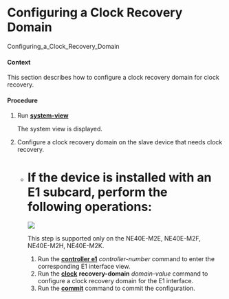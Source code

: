 Configuring a Clock Recovery Domain
===================================

Configuring_a_Clock_Recovery_Domain

#### Context

This section describes how to configure a clock recovery domain for clock recovery.


#### Procedure

1. Run [**system-view**](cmdqueryname=system-view)
   
   
   
   The system view is displayed.
2. Configure a clock recovery domain on the slave device that needs clock recovery.
   
   
   * # If the device is installed with an E1 subcard, perform the following operations:
     
     ![](../../../../public_sys-resources/note_3.0-en-us.png) 
     
     This step is supported only on the NE40E-M2E, NE40E-M2F, NE40E-M2H, NE40E-M2K.
     
     1. Run the [**controller e1**](cmdqueryname=controller+e1) *controller-number* command to enter the corresponding E1 interface view.
     2. Run the [**clock**](cmdqueryname=clock) **recovery-domain** *domain-value* command to configure a clock recovery domain for the E1 interface.
     3. Run the [**commit**](cmdqueryname=commit) command to commit the configuration.